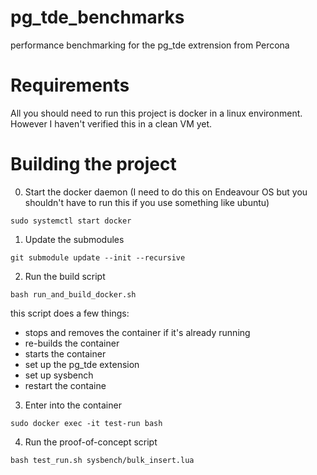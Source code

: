 # pg_tde_benchmarks
performance benchmarking for the pg_tde extrension from Percona

# Requirements

All you should need to run this project is docker in a linux environment. However I haven't verified this in a clean VM yet.

# Building the project

0. Start the docker daemon (I need to do this on Endeavour OS but you shouldn't have to run this if you use something like ubuntu)
```
sudo systemctl start docker
```

1. Update the submodules
```
git submodule update --init --recursive
```

2. Run the build script
```
bash run_and_build_docker.sh
```

this script does a few things:
- stops and removes the container if it's already running
- re-builds the container 
- starts the container 
- set up the pg_tde extension 
- set up sysbench 
- restart the containe

3. Enter into the container 
```
sudo docker exec -it test-run bash
```

4. Run the proof-of-concept script 
```
bash test_run.sh sysbench/bulk_insert.lua
```
